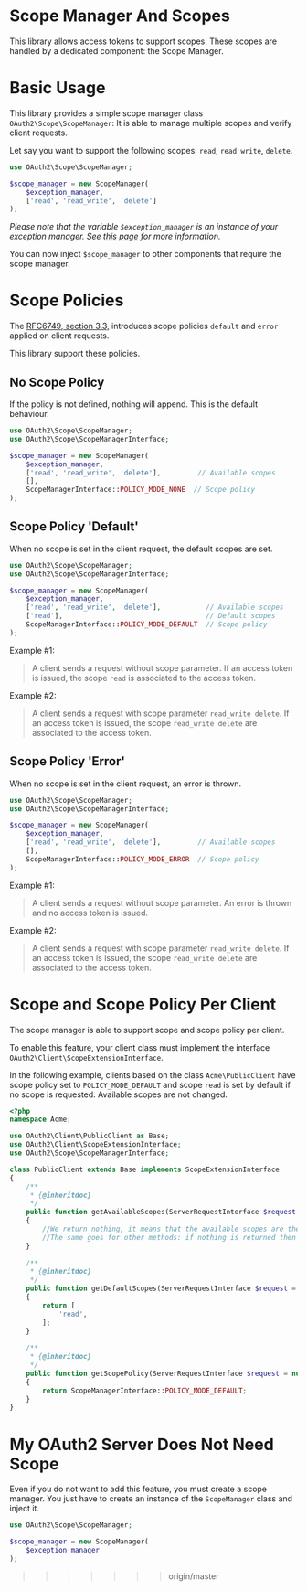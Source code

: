 Scope Manager And Scopes
========================

This library allows access tokens to support scopes.
These scopes are handled by a dedicated component: the Scope Manager.

# Basic Usage

This library provides a simple scope manager class `OAuth2\Scope\ScopeManager`:
It is able to manage multiple scopes and verify client requests.

Let say you want to support the following scopes: `read`, `read_write`, `delete`.


```php
use OAuth2\Scope\ScopeManager;

$scope_manager = new ScopeManager(
    $exception_manager,
    ['read', 'read_write', 'delete']
);
```

*Please note that the variable `$exception_manager` is an instance of your exception manager. See [this page](exception.md) for more information.*

You can now inject `$scope_manager` to other components that require the scope manager.

# Scope Policies

The [RFC6749, section 3.3,](https://tools.ietf.org/html/rfc6749#section-3.3) introduces scope policies `default` and `error` applied on client requests.

This library support these policies.

## No Scope Policy

If the policy is not defined, nothing will append. This is the default behaviour.

```php
use OAuth2\Scope\ScopeManager;
use OAuth2\Scope\ScopeManagerInterface;

$scope_manager = new ScopeManager(
    $exception_manager,
    ['read', 'read_write', 'delete'],         // Available scopes
    [],
    ScopeManagerInterface::POLICY_MODE_NONE  // Scope policy
);
```

## Scope Policy 'Default'

When no scope is set in the client request, the default scopes are set.

```php
use OAuth2\Scope\ScopeManager;
use OAuth2\Scope\ScopeManagerInterface;

$scope_manager = new ScopeManager(
    $exception_manager,
    ['read', 'read_write', 'delete'],           // Available scopes
    ['read'],                                   // Default scopes
    ScopeManagerInterface::POLICY_MODE_DEFAULT  // Scope policy
);
```

Example #1:

> A client sends a request without scope parameter. If an access token is issued, the scope `read` is associated to the access token.

Example #2:

> A client sends a request with scope parameter `read_write delete`. If an access token is issued, the scope `read_write delete` are associated to the access token.

## Scope Policy 'Error'

When no scope is set in the client request, an error is thrown.

```php
use OAuth2\Scope\ScopeManager;
use OAuth2\Scope\ScopeManagerInterface;

$scope_manager = new ScopeManager(
    $exception_manager,
    ['read', 'read_write', 'delete'],         // Available scopes
    [], 
    ScopeManagerInterface::POLICY_MODE_ERROR  // Scope policy
);
```

Example #1:

> A client sends a request without scope parameter. An error is thrown and no access token is issued.

Example #2:

> A client sends a request with scope parameter `read_write delete`. If an access token is issued, the scope `read_write delete` are associated to the access token.

# Scope and Scope Policy Per Client

The scope manager is able to support scope and scope policy per client.

To enable this feature, your client class must implement the interface `OAuth2\Client\ScopeExtensionInterface`.

In the following example, clients based on the class `Acme\PublicClient` have scope policy set to `POLICY_MODE_DEFAULT` and scope `read` is set by default if no scope is requested.
Available scopes are not changed.

```php
<?php
namespace Acme;

use OAuth2\Client\PublicClient as Base;
use OAuth2\Client\ScopeExtensionInterface;
use OAuth2\Scope\ScopeManagerInterface;

class PublicClient extends Base implements ScopeExtensionInterface
{
    /**
     * {@inheritdoc}
     */
    public function getAvailableScopes(ServerRequestInterface $request = null)
    {
        //We return nothing, it means that the available scopes are the same as those set in the scope manager.
        //The same goes for other methods: if nothing is returned then the scope manager parameter is used.
    }
    
    /**
     * {@inheritdoc}
     */
    public function getDefaultScopes(ServerRequestInterface $request = null)
    {
        return [
            'read',
        ];
    }
    
    /**
     * {@inheritdoc}
     */
    public function getScopePolicy(ServerRequestInterface $request = null)
    {
        return ScopeManagerInterface::POLICY_MODE_DEFAULT;
    }
}
```

# My OAuth2 Server Does Not Need Scope

Even if you do not want to add this feature, you must create a scope manager.
You just have to create an instance of the `ScopeManager` class and inject it.

```php
use OAuth2\Scope\ScopeManager;

$scope_manager = new ScopeManager(
    $exception_manager
);
```
>>>>>>> origin/master
